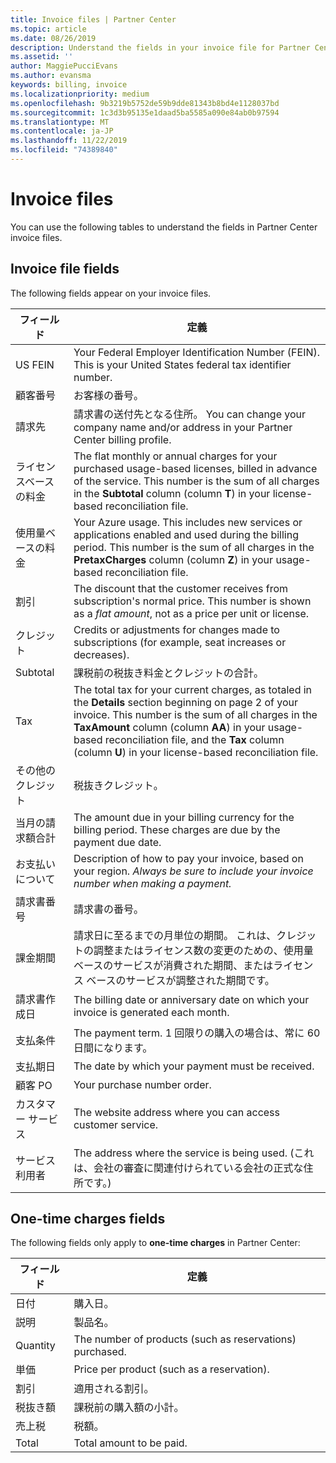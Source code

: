 ```yaml
---
title: Invoice files | Partner Center
ms.topic: article
ms.date: 08/26/2019
description: Understand the fields in your invoice file for Partner Center billing.
ms.assetid: ''
author: MaggiePucciEvans
ms.author: evansma
keywords: billing, invoice
ms.localizationpriority: medium
ms.openlocfilehash: 9b3219b5752de59b9dde81343b8bd4e1128037bd
ms.sourcegitcommit: 1c3d3b95135e1daad5ba5585a090e84ab0b97594
ms.translationtype: MT
ms.contentlocale: ja-JP
ms.lasthandoff: 11/22/2019
ms.locfileid: "74389840"
---
```

# <a name="invoice-files"></a>Invoice files

You can use the following tables to understand the fields in Partner Center invoice files.

## <a name="invoice-file-fields"></a>Invoice file fields

The following fields appear on your invoice files.

| フィールド | 定義 |
| ----- | ---------- |
| US FEIN | Your Federal Employer Identification Number (FEIN). This is your United States federal tax identifier number. |
| 顧客番号 | お客様の番号。 |
| 請求先 | 請求書の送付先となる住所。 You can change your company name and/or address in your Partner Center billing profile. |
| ライセンスベースの料金 | The flat monthly or annual charges for your purchased usage-based licenses, billed in advance of the service. This number is the sum of all charges in the **Subtotal** column (column **T**) in your license-based reconciliation file. |
| 使用量ベースの料金 | Your Azure usage. This includes new services or applications enabled and used during the billing period. This number is the sum of all charges in the **PretaxCharges** column (column **Z**) in your usage-based reconciliation file. |
| 割引 | The discount that the customer receives from subscription's normal price. This number is shown as a *flat amount*, not as a price per unit or license. |
| クレジット | Credits or adjustments for changes made to subscriptions (for example, seat increases or decreases). |
| Subtotal | 課税前の税抜き料金とクレジットの合計。 |
| Tax | The total tax for your current charges, as totaled in the **Details** section beginning on page 2 of your invoice. This number is the sum of all charges in the **TaxAmount** column (column **AA**) in your usage-based reconciliation file, and the **Tax** column (column **U**) in your license-based reconciliation file. |
| その他のクレジット | 税抜きクレジット。 |
| 当月の請求額合計 | The amount due in your billing currency for the billing period. These charges are due by the payment due date. |
| お支払いについて | Description of how to pay your invoice, based on your region. *Always be sure to include your invoice number when making a payment.* |
| 請求書番号 | 請求書の番号。 |
| 課金期間 | 請求日に至るまでの月単位の期間。 これは、クレジットの調整またはライセンス数の変更のための、使用量ベースのサービスが消費された期間、またはライセンス ベースのサービスが調整された期間です。 |
| 請求書作成日 | The billing date or anniversary date on which your invoice is generated each month. |
| 支払条件 | The payment term. 1 回限りの購入の場合は、常に 60 日間になります。 |
| 支払期日 | The date by which your payment must be received. |
| 顧客 PO | Your purchase number order. |
| カスタマー サービス | The website address where you can access customer service. |
| サービス利用者 | The address where the service is being used. (これは、会社の審査に関連付けられている会社の正式な住所です。) |

## <a name="one-time-charges-fields"></a>One-time charges fields

The following fields only apply to **one-time charges** in Partner Center:

| フィールド | 定義 |
| ----- | ---------- |
| 日付 | 購入日。 |
| 説明 | 製品名。 |
| Quantity | The number of products (such as reservations) purchased. |
| 単価 | Price per product (such as a reservation). |
| 割引 | 適用される割引。 |
| 税抜き額 | 課税前の購入額の小計。 |
| 売上税 | 税額。 |
| Total | Total amount to be paid. |
